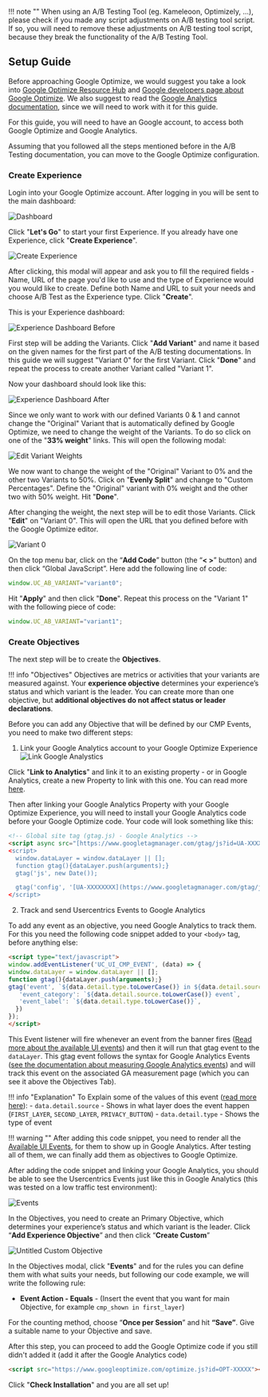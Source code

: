!!! note ""
    When using an A/B Testing Tool (eg. Kameleoon, Optimizely, ...), please check if you made any script adjustments on A/B testing tool script. If so, you will need to remove these adjustments on A/B testing tool script, because they break the functionality of the A/B Testing Tool.

## Setup Guide

Before approaching Google Optimize, we would suggest you take a look into [Google Optimize Resource Hub](https://support.google.com/optimize) and [Google developers page about Google Optimize](https://developers.google.com/optimize/devguides/experiments). We also suggest to read the [Google Analytics documentation](https://developers.google.com/analytics), since we will need to work with it for this guide.

For this guide, you will need to have an Google account, to access both Google Optimize and Google Analytics.

Assuming that you followed all the steps mentioned before in the A/B Testing documentation, you can move to the Google Optimize configuration.

### Create Experience

Login into your Google Optimize account. After logging in you will be sent to the main dashboard:

![Dashboard](../../../../assets/web/ab-testing/google-optimize/gopt1.png)

Click "**Let's Go**" to start your first Experience. If you already have one Experience, click "**Create Experience**".

![Create Experience](../../../../assets/web/ab-testing/google-optimize/gopt2.png)

After clicking, this modal will appear and ask you to fill the required fields - Name, URL of the page you'd like to use and the type of Experience would you would like to create. Define both Name and URL to suit your needs and choose A/B Test as the Experience type. Click "**Create**".

This is your Experience dashboard:

![Experience Dashboard Before](../../../../assets/web/ab-testing/google-optimize/gopt3.png)

First step will be adding the Variants. Click "**Add Variant**" and name it based on the given names for the first part of the A/B testing documentations. In this guide we will suggest "Variant 0" for the first Variant. Click "**Done**" and repeat the process to create another Variant called "Variant 1".

Now your dashboard should look like this:

![Experience Dashboard After](../../../../assets/web/ab-testing/google-optimize/gopt4.png)

Since we only want to work with our defined Variants 0 & 1 and cannot change the "Original" Variant that is automatically defined by Google Optimize, we need to change the weight of the Variants. To do so click on one of the "**33% weight**" links. This will open the following modal:

![Edit Variant Weights](../../../../assets/web/ab-testing/google-optimize/gopt5.png)

We now want to change the weight of the "Original" Variant to 0% and the other two Variants to 50%. Click on "**Evenly Split**" and change to "Custom Percentages". Define the "Original" variant with 0% weight and the other two with 50% weight. Hit "**Done**".

After changing the weight, the next step will be to edit those Variants. Click "**Edit**" on "Variant 0". This will open the URL that you defined before with the Google Optimize editor.

![Variant 0](../../../../assets/web/ab-testing/google-optimize/gopt6.png)

On the top menu bar, click on the “**Add Code**” button (the “**< >**” button) and then click “Global JavaScript”. Here add the following line of code:

``` javascript
window.UC_AB_VARIANT="variant0";
```

Hit "**Apply**" and then click "**Done**". Repeat this process on the "Variant 1" with the following piece of code:

``` javascript
window.UC_AB_VARIANT="variant1";
```

### Create Objectives

The next step will be to create the **Objectives**.

!!! info "Objectives"
    Objectives are metrics or activities that your variants are measured against. Your **experience objective** determines your experience’s status and which variant is the leader. You can create more than one objective, but **additional objectives do not affect status or leader declarations**.

Before you can add any Objective that will be defined by our CMP Events, you need to make two different steps:

1. Link your Google Analytics account to your Google Optimize Experience
![Link Google Analystics](../../../../assets/web/ab-testing/google-optimize/gopt7.png)

Click "**Link to Analytics**" and link it to an existing property - or in Google Analytics, create a new Property to link with this one. You can read more [here](https://support.google.com/analytics/answer/10269537?ref_topic=1009620).

Then after linking your Google Analytics Property with your Google Optimize Experience, you will need to install your Google Analytics code before your Google Optimize code. Your code will look something like this:

``` html
<!-- Global site tag (gtag.js) - Google Analytics -->
<script async src="[https://www.googletagmanager.com/gtag/js?id=UA-XXXXXXXX](https://www.googletagmanager.com/gtag/js?id=UA-XXXXXXXX)-X”></script>
<script>
  window.dataLayer = window.dataLayer || [];
  function gtag(){dataLayer.push(arguments);}
  gtag('js', new Date());

  gtag('config', '[UA-XXXXXXXX](https://www.googletagmanager.com/gtag/js?id=UA-XXXXXXXX)-X');
</script>
```

2. Track and send Usercentrics Events to Google Analytics

To add any event as an objective, you need Google Analytics to track them. For this you need the following code snippet added to your `<body>` tag, before anything else:

``` html
<script type="text/javascript">
window.addEventListener('UC_UI_CMP_EVENT', (data) => {
window.dataLayer = window.dataLayer || [];
function gtag(){dataLayer.push(arguments);}
gtag('event', `${data.detail.type.toLowerCase()} in ${data.detail.source.toLowerCase()}`, {
   'event_category': `${data.detail.source.toLowerCase()} event`,
   'event_label': `${data.detail.type.toLowerCase()}`,
  })
});
</script>

```

This Event listener will fire whenever an event from the banner fires ([Read more about the available UI events](../available-events.md)) and then it will run that gtag event to the  `dataLayer`. This gtag event follows the syntax for Google Analytics Events ([see the documentation about measuring Google Analytics events](https://developers.google.com/analytics/devguides/collection/gtagjs/events)) and will track this event on the associated GA measurement page (which you can see it above the Objectives Tab).

!!! info "Explanation"
    To Explain some of the values of this event ([read more here](../available-events.md)):
    - `data.detail.source` - Shows in what layer does the event happen (`FIRST_LAYER`,  `SECOND_LAYER`,  `PRIVACY_BUTTON`)
    - `data.detail.type` - Shows the type of event

!!! warning ""
    After adding this code snippet, you need to render all the [Available UI Events](../available-events.md), for them to show up in Google Analytics. After testing all of them, we can finally add them as objectives to Google Optimize.

After adding the code snippet and linking your Google Analytics, you should be able to see the Usercentrics Events just like this in Google Analytics (this was tested on a low traffic test environment):

![Events](../../../../assets/web/ab-testing/google-optimize/gopt9.png)

In the Objectives, you need to create an Primary Objective, which determines your experience’s status and which variant is the leader. Click “**Add Experience Objective**” and then click “**Create Custom**”

![Untitled Custom Objective](../../../../assets/web/ab-testing/google-optimize/gopt8.png)

In the Objectives modal, click "**Events**" and for the rules you can define them with what suits your needs, but following our code example, we will write the following rule:

- **Event Action - Equals** - (Insert the event that you want for main Objective, for example `cmp_shown in first_layer`)

For the counting method, choose “**Once per Session**” and hit **“Save”**. Give a suitable name to your Objective and save.

After this step, you can proceed to add the Google Optimize code if you still didn't added it (add it after the Google Analytics code)

``` html
<script src="https://www.googleoptimize.com/optimize.js?id=OPT-XXXXX"></script>
```

Click "**Check Installation**" and you are all set up!